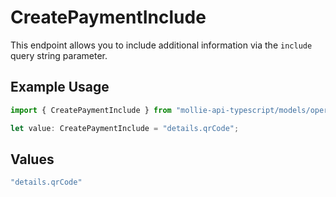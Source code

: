 # CreatePaymentInclude

This endpoint allows you to include additional information via the `include` query string parameter.

## Example Usage

```typescript
import { CreatePaymentInclude } from "mollie-api-typescript/models/operations";

let value: CreatePaymentInclude = "details.qrCode";
```

## Values

```typescript
"details.qrCode"
```